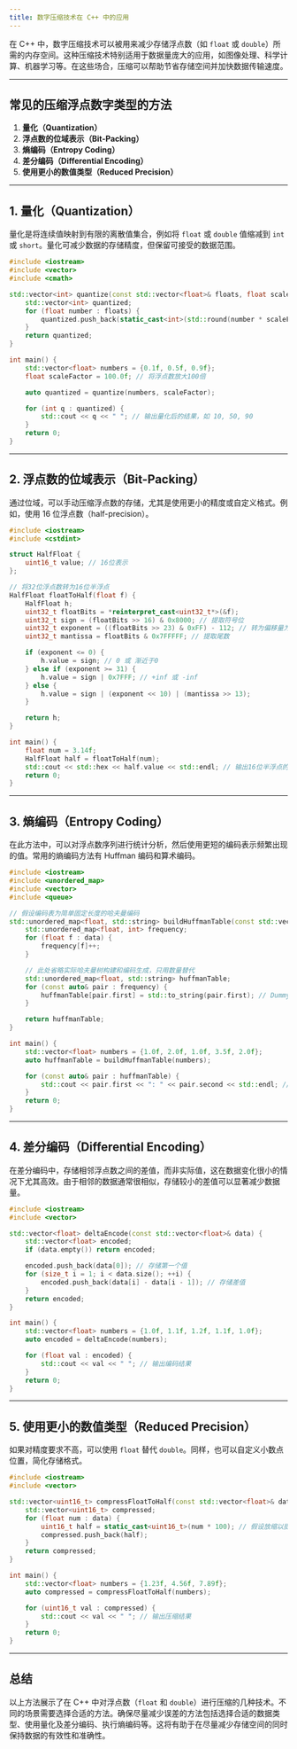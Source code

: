 ```yaml
---
title: 数字压缩技术在 C++ 中的应用
---
```


在 C++ 中，数字压缩技术可以被用来减少存储浮点数（如 `float` 或 `double`）所需的内存空间。这种压缩技术特别适用于数据量庞大的应用，如图像处理、科学计算、机器学习等。在这些场合，压缩可以帮助节省存储空间并加快数据传输速度。

---

## 常见的压缩浮点数字类型的方法

1. **量化（Quantization）**
2. **浮点数的位域表示（Bit-Packing）**
3. **熵编码（Entropy Coding）**
4. **差分编码（Differential Encoding）**
5. **使用更小的数值类型（Reduced Precision）**

---

## 1. 量化（Quantization）

量化是将连续值映射到有限的离散值集合，例如将 `float` 或 `double` 值缩减到 `int` 或 `short`。量化可减少数据的存储精度，但保留可接受的数据范围。

```cpp
#include <iostream>
#include <vector>
#include <cmath>

std::vector<int> quantize(const std::vector<float>& floats, float scaleFactor) {
    std::vector<int> quantized;
    for (float number : floats) {
        quantized.push_back(static_cast<int>(std::round(number * scaleFactor)));
    }
    return quantized;
}

int main() {
    std::vector<float> numbers = {0.1f, 0.5f, 0.9f};
    float scaleFactor = 100.0f; // 将浮点数放大100倍

    auto quantized = quantize(numbers, scaleFactor);

    for (int q : quantized) {
        std::cout << q << " "; // 输出量化后的结果，如 10, 50, 90
    }
    return 0;
}
```

---

## 2. 浮点数的位域表示（Bit-Packing）

通过位域，可以手动压缩浮点数的存储，尤其是使用更小的精度或自定义格式。例如，使用 16 位浮点数（half-precision）。

```cpp
#include <iostream>
#include <cstdint>

struct HalfFloat {
    uint16_t value; // 16位表示
};

// 将32位浮点数转为16位半浮点
HalfFloat floatToHalf(float f) {
    HalfFloat h;
    uint32_t floatBits = *reinterpret_cast<uint32_t*>(&f);
    uint32_t sign = (floatBits >> 16) & 0x8000; // 提取符号位
    uint32_t exponent = ((floatBits >> 23) & 0xFF) - 112; // 转为偏移量为15的指数
    uint32_t mantissa = floatBits & 0x7FFFFF; // 提取尾数

    if (exponent <= 0) {
        h.value = sign; // 0 或 渐近于0
    } else if (exponent >= 31) {
        h.value = sign | 0x7FFF; // +inf 或 -inf
    } else {
        h.value = sign | (exponent << 10) | (mantissa >> 13);
    }

    return h;
}

int main() {
    float num = 3.14f;
    HalfFloat half = floatToHalf(num);
    std::cout << std::hex << half.value << std::endl; // 输出16位半浮点的十六进制表示
    return 0;
}
```

---

## 3. 熵编码（Entropy Coding）

在此方法中，可以对浮点数序列进行统计分析，然后使用更短的编码表示频繁出现的值。常用的熵编码方法有 Huffman 编码和算术编码。

```cpp
#include <iostream>
#include <unordered_map>
#include <vector>
#include <queue>

// 假设编码表为简单固定长度的哈夫曼编码
std::unordered_map<float, std::string> buildHuffmanTable(const std::vector<float>& data) {
    std::unordered_map<float, int> frequency;
    for (float f : data) {
        frequency[f]++;
    }

    // 此处省略实际哈夫曼树构建和编码生成，只用数量替代
    std::unordered_map<float, std::string> huffmanTable;
    for (const auto& pair : frequency) {
        huffmanTable[pair.first] = std::to_string(pair.first); // Dummy encoding
    }

    return huffmanTable;
}

int main() {
    std::vector<float> numbers = {1.0f, 2.0f, 1.0f, 3.5f, 2.0f};
    auto huffmanTable = buildHuffmanTable(numbers);

    for (const auto& pair : huffmanTable) {
        std::cout << pair.first << ": " << pair.second << std::endl; // 输出伪编码
    }
    return 0;
}
```

---

## 4. 差分编码（Differential Encoding）

在差分编码中，存储相邻浮点数之间的差值，而非实际值，这在数据变化很小的情况下尤其高效。由于相邻的数据通常很相似，存储较小的差值可以显著减少数据量。

```cpp
#include <iostream>
#include <vector>

std::vector<float> deltaEncode(const std::vector<float>& data) {
    std::vector<float> encoded;
    if (data.empty()) return encoded;

    encoded.push_back(data[0]); // 存储第一个值
    for (size_t i = 1; i < data.size(); ++i) {
        encoded.push_back(data[i] - data[i - 1]); // 存储差值
    }
    return encoded;
}

int main() {
    std::vector<float> numbers = {1.0f, 1.1f, 1.2f, 1.1f, 1.0f};
    auto encoded = deltaEncode(numbers);

    for (float val : encoded) {
        std::cout << val << " "; // 输出编码结果
    }
    return 0;
}
```

---

## 5. 使用更小的数值类型（Reduced Precision）

如果对精度要求不高，可以使用 `float` 替代 `double`。同样，也可以自定义小数点位置，简化存储格式。

```cpp
#include <iostream>
#include <vector>

std::vector<uint16_t> compressFloatToHalf(const std::vector<float>& data) {
    std::vector<uint16_t> compressed;
    for (float num : data) {
        uint16_t half = static_cast<uint16_t>(num * 100); // 假设放缩以提高精度
        compressed.push_back(half);
    }
    return compressed;
}

int main() {
    std::vector<float> numbers = {1.23f, 4.56f, 7.89f};
    auto compressed = compressFloatToHalf(numbers);

    for (uint16_t val : compressed) {
        std::cout << val << " "; // 输出压缩结果
    }
    return 0;
}
```

---

## 总结

以上方法展示了在 C++ 中对浮点数（`float` 和 `double`）进行压缩的几种技术。不同的场景需要选择合适的方法。确保尽量减少误差的方法包括选择合适的数据类型、使用量化及差分编码、执行熵编码等。这将有助于在尽量减少存储空间的同时保持数据的有效性和准确性。
